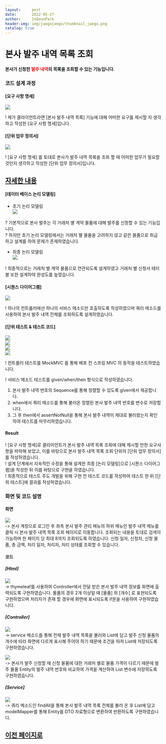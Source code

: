 ```yaml
---
layout:     post
date:       2022-05-27
author:     InGeunPark
header-img: img/jaegojaego/thumbnail_jaego.png
catalog: true
---
```


# 본사 발주 내역 목록 조회

<p style="font-weight:bold">본사가 신청한 <font style="color: red;">발주 내역</font>의 목록을 조회할 수 있는 기능입니다. </p>

### 코드 설계 과정

#### [요구 사항 명세]
<img src="../../../../img/jaegojaego/companyOrderList/company-order-list_1.png"> <br>

! 제가 클라이언트라면 [본사 발주 내역 목록] 기능에 대해 어떠한 요구를 제시할 지 생각하고 작성한 [요구 사항 명세]입니다.

#### [단위 업무 정의서] 

<img src="../../../../img/jaegojaego/companyOrderList/company-order-list_2.png"> <br>

! [요구 사항 명세] 를 토대로 본사가 발주 내역 목록을 조회 할 때 어떠한 업무가 필요할 것인지 생각하고 작성한 [단위 업무 정의서]입니다.

## [자세한 내용](https://www.notion.so/912b85f8f7f645b6859401cccae0124b)

#### [데이터 베이스 논리 모델링]
- 초기 논리 모델링 <br>
<img src="../../../../img/jaegojaego/companyOrderList/company-order-list_3.png"> <br>

? 기본적으로 본사 발주는 각 거래처 별 계약 물품에 대해 발주를 신청할 수 있는 기능입니다. <br>
? 하지만 초기 논리 모델링에서는 거래처 별 물품을 고려하지 않고 같은 물품으로 취급하고 설계를 하여 문제가 존재하였습니다.

- 최종 논리 모델링 <br>
<img src="../../../../img/jaegojaego/companyOrderList/company-order-list_4.png"> <br>

! 최종적으로는 거래처 별 계약 물품으로 연관되도록 설계하였고 거래처 별 신청서 테이블 또한 설계하여 완성도를 높였습니다.

#### [시퀀스 다이어그램]

<img src="../../../../img/jaegojaego/companyOrderList/company-order-list_5.png"> <br>

! 하나의 컨트롤러에선 하나의 서비스 메소드만 호출하도록 작성하였으며 쿼리 메소드를 사용하여 본사 발주 내역 전체를 조회하도록 설계하였습니다.

#### [단위 테스트 & 테스트 코드]

<img src="../../../../img/jaegojaego/companyOrderList/company-order-list_6.png"> <br>
<img src="../../../../img/jaegojaego/companyOrderList/company-order-list_7.png"> <br>
<img src="../../../../img/jaegojaego/companyOrderList/company-order-list_8.png"> <br>
<img src="../../../../img/jaegojaego/companyOrderList/company-order-list_9.png"> <br>

! 컨트롤러 테스트를 MockMVC 를 통해 배포 전 스프링 MVC 의 동작을 테스트하였습니다.

! 서비스 메소드 테스트를 given/when/then 형식으로 작성하였습니다. <br>
 1. 본사 발주 내역 번호의 Sequence를 통해 정렬할 수 있도록 given에서 제공합니다.
 2. when에서 쿼리 메소드를 통해 불러온 정렬된 본사 발주 내역 번호를 변수로 저장합니다.
 3. 그 후 then에서 assertNotNull을 통해 본사 발주 내역이 제대로 불러왔는지 확인하여 테스트를 마무리하였습니다.

#### Result
! [요구 사항 명세]로 클리이언트가 본사 발주 내역 목록 조회에 대해 제시할 만한 요구사항을 파악해 보았고, 이를 바탕으로 본사 발주 내역 목록 조회 단위의  [단위 업무 정의서]를 작성하였습니다.  <br>
! 설계 단계에서 지속적인 수정을 통해 설계한 최종 [논리 모델링]으로  [시퀀스 다이어그램]을 작성한 뒤 이를 바탕으로 구현을 하였습니다. <br>
! 최종적으로 테스트 주도 개발을 위해 구현 전 테스트 코드를 작성하여 테스트 한 뒤 [단위 테스트]에 결과를 작성하였습니다. 

### 화면 및 코드 설명

#### 화면
<img src="../../../../img/jaegojaego/companyOrderList/company-order-list_10.png"> <br>
-> 본사 계정으로 로그인 후 좌측 본사 발주 관리 메뉴의 하위 메뉴인 발주 내역 메뉴를 클릭 시 본사 발주 내역 목록 조회 페이지로 이동합니다. 조회되는 내용을 토대로 검색이 가능하며 한 페이지 당 최대 8까지 조회되도록 하였습니다. 신청 일자, 신청자, 신청 물품, 총 금액, 처리 일자, 처리자, 처리 상태를 조회할 수 있습니다. <br>

#### 코드

##### [Html]
<img src="../../../../img/jaegojaego/companyOrderList/company-order-list_11.png"> <br>
-> thymeleaf를 사용하여 Controller에서 전달 받은 본사 발주 내역 정보를 화면에 출력되도록 구현하였습니다. 물품의 경우 2개 이상일 때 [물품] 외 [개수] 로 표현되도록 구현하였으며 처리자가 존재 할 경우에 화면에 표시되도록 if문을 사용하여 구현하였습니다. <br>

##### [Controller]
<img src="../../../../img/jaegojaego/companyOrderList/company-order-list_12.png"> <br>
-> service 메소드를 통해 전체 발주 내역 목록을 불러와 List에 담고 발주 신청 물품의 개수에 따라 화면에 다르게 표시해 주어야 하기 때문에 조건을 따져 List에 저장되도록 구현하였습니다. <br>

<img src="../../../../img/jaegojaego/companyOrderList/company-order-list_13.png"> <br>
-> 본사가 발주 신청할 때 신청 물품에 대한 거래처 별로 물품 가격이 다르기 때문에 발주 물품 Entity의 발주 내역 번호와 비교하여 가격을 계산하여 List 변수에 저장하도록 구현하였습니다. <br>

##### [Service]
<img src="../../../../img/jaegojaego/companyOrderList/company-order-list_14.png"> <br>
-> 쿼리 메소드인 findAll을 통해 본사 발주 내역 목록 전체를 불러 온 후 List에 담고 modelMapper를 통해 Entity를 DTO 자료형으로 변환하여 반환하도록 구현하였습니다. <br>

## [이전 페이지로](https://ingeunpark.github.io/2022/05/27/jaegojaego/#list)



